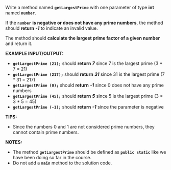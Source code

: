 Write a method named **`getLargestPrime`** with one parameter of type **int** named **`number`**. 

If the **`number`** **is negative or does not have any prime numbers**, the method should **return** **_-1_** to indicate an invalid value.

The method should **calculate the largest prime factor of a given number** and return it.

**EXAMPLE INPUT/OUTPUT:**

* **`getLargestPrime (21);`** should **return** **_7_** since 7 is the largest prime (3 * 7 = 21)
* **`getLargestPrime (217);`** should **return** **_31_** since 31 is the largest prime (7 * 31 = 217)
* **`getLargestPrime (0);`** should **return** **_-1_** since 0 does not have any prime numbers
* **`getLargestPrime (45);`** should **return** **_5_** since 5 is the largest prime (3 * 3 * 5 = 45)
* **`getLargestPrime (-1);`** should **return** **_-1_** since the parameter is negative

**TIPS:**

* Since the numbers 0 and 1 are not considered prime numbers, they cannot contain prime numbers.

**NOTES:**

* The method **`getLargestPrime`** should be defined as **`public static`** like we have been doing so far in the course.
* Do not add a **`main`** method to the solution code.
